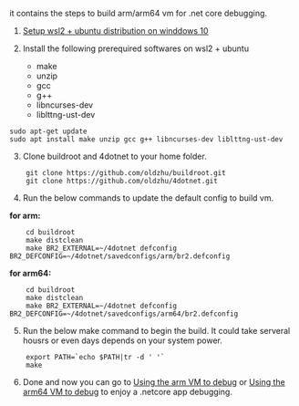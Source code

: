 it contains the steps to build arm/arm64 vm for .net core debugging.
1. [Setup wsl2 + ubuntu distribution on winddows 10](https://docs.microsoft.com/en-us/windows/wsl/install-win10) 
2. Install the following prerequired softwares on wsl2 + ubuntu 
 
    * make
    * unzip
    * gcc
    * g++
    * libncurses-dev
    * liblttng-ust-dev 
 ~~~
 sudo apt-get update
 sudo apt install make unzip gcc g++ libncurses-dev liblttng-ust-dev
 ~~~
3. Clone buildroot and 4dotnet to your home folder. 
~~~
    git clone https://github.com/oldzhu/buildroot.git 
    git clone https://github.com/oldzhu/4dotnet.git
~~~ 
4. Run the below commands to update the default config to build vm.  

**for arm:**
~~~
    cd buildroot
    make distclean
    make BR2_EXTERNAL=~/4dotnet defconfig BR2_DEFCONFIG=~/4dotnet/savedconfigs/arm/br2.defconfig
~~~  
**for arm64:**
~~~
    cd buildroot
    make distclean
    make BR2_EXTERNAL=~/4dotnet defconfig BR2_DEFCONFIG=~/4dotnet/savedconfigs/arm64/br2.defconfig
~~~

5. Run the below make command to begin the build. It could take serveral housrs or even days depends on your system power.
~~~
    export PATH=`echo $PATH|tr -d ' '`
    make
~~~
6. Done and now you can go to [Using the arm VM to debug](documents/debug-arm-netcoreapp.md) or [Using the arm64 VM to debug](documents/debug-arm64-netcoreapp.md) to enjoy a .netcore app debugging.
